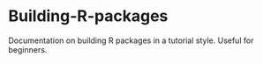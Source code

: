 # Building-R-packages
Documentation on building R packages in a tutorial style. Useful for beginners.
